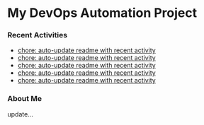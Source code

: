 # My DevOps Automation Project

### Recent Activities
<!-- activity:START -->
- [chore: auto-update readme with recent activity](https://github.com/kaigiii/mybowling-app/commit/3864563400e04a492803cc2822e59b9d16496b6c)
- [chore: auto-update readme with recent activity](https://github.com/kaigiii/mybowling-app/commit/1f51219f42a5c129b69660b73ad6c71776fb665d)
- [chore: auto-update readme with recent activity](https://github.com/kaigiii/mybowling-app/commit/6332d3b8d793fca7fb20f23080bc62e1ce531a3e)
- [chore: auto-update readme with recent activity](https://github.com/kaigiii/mybowling-app/commit/d244a1131f5a87fc699b0497165defb38456783d)
- [chore: auto-update readme with recent activity](https://github.com/kaigiii/mybowling-app/commit/06db2bd1ad6330488c33ebd4d297c12c2243a5be)
<!-- activity:END -->

### About Me
<!-- MYLINKS:START -->
<!-- MYLINKS:END -->

update...
